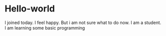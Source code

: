 # Hello-world
I joined today. I feel happy. But i am not sure what to do now. I am a student. I am learning some basic programming

